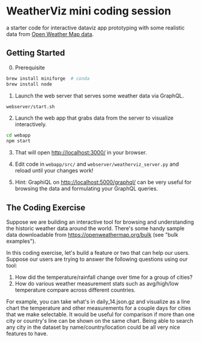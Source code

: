 # WeatherViz mini coding session

a starter code for interactive dataviz app prototyping with some realistic data from [Open Weather Map data](https://openweathermap.org/bulk).

## Getting Started

0. Prerequisite
```bash
brew install miniforge  # conda
brew install node
```

1. Launch the web server that serves some weather data via GraphQL.
```bash
webserver/start.sh
```

2. Launch the web app that grabs data from the server to visualize interactively.
```bash
cd webapp
npm start
```

3. That will open <http://localhost:3000/> in your browser.

4. Edit code in `webapp/src/` and `webserver/weatherviz_server.py` and reload until your changes work!

5. Hint: GraphiQL on <http://localhost:5000/graphql/> can be very useful for browsing the data and formulating your GraphQL queries.



## The Coding Exercise

Suppose we are building an interactive tool for browsing and understanding the historic weather data around the world.
There's some handy sample data downloadable from https://openweathermap.org/bulk (see "bulk examples").

In this coding exercise, let's build a feature or two that can help our users.
Suppose our users are trying to answer the following questions using our tool:
1. How did the temperature/rainfall change over time for a group of cities?
2. How do various weather measurement stats such as avg/high/low temperature compare across different countries.

For example, you can take what's in daily_14.json.gz and visualize as a line chart the temperature and other measurements for a couple days for cities that we make selectable.  It would be useful for comparison if more than one city or country's line can be shown on the same chart.  Being able to search any city in the dataset by name/country/location could be all very nice features to have.
